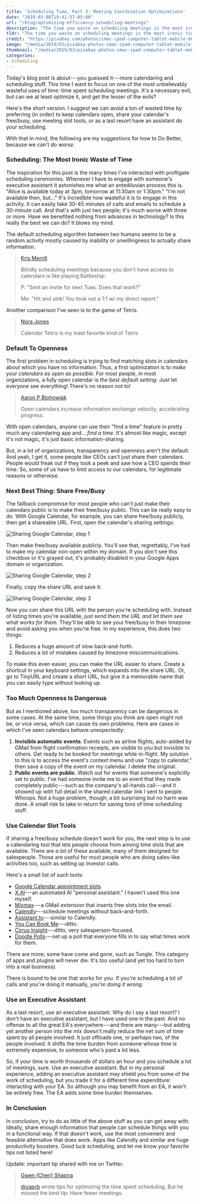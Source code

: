```yaml
---
title: 'Scheduling Time, Part 3: Meeting Coordination Optimizations'
date: "2019-03-08T19:41:57-05:00"
url: "/blog/optimizing-efficiency-scheduling-meetings"
description: "The time you waste on scheduling meetings is the most ironic time waste ever. Here's how to do it less badly."
tldr: "The time you waste on scheduling meetings is the most ironic time waste ever. Here's how to do it less badly. In order: default to open, share your free/busy, use a scheduling tool, or do it the usual wasteful way."
credit: "https://pixabay.com/photos/imac-ipad-computer-tablet-mobile-605421/"
image: "/media/2019/03/pixabay-photos-imac-ipad-computer-tablet-mobile-605421.jpg"
thumbnail: "/media/2019/03/pixabay-photos-imac-ipad-computer-tablet-mobile-605421.tn-500x500.jpg"
categories:
- Scheduling
---
```

Today's blog post is about---you guessed it---more calendaring and scheduling stuff.
This time I want to focus on one of the most unbelievably wasteful uses of time: time spent scheduling meetings.
It's a necessary evil, but can we at least optimize it, and get the lesser of the evils?
<!--more-->

Here's the short version:
I suggest we can avoid a ton of wasted time by preferring (in order) to keep calendars open, share your calendar's free/busy, use meeting slot tools, or as a last resort have an assistant do your scheduling.

With that in mind, the following are my suggestions for how to Do Better, because we can't do *worse*.

### Scheduling: The Most Ironic Waste of Time

The inspiration for this post is the many times I've interacted with profligate scheduling ceremonies.
Whenever I have to engage with someone's executive assistant it astonishes me what an antediluvian process this is.
"Alice is available today at 3pm, tomorrow at 11:30am or 1:30pm."
"I'm not available then, but..."
It's incredible how wasteful it is to engage in this activity.
It can easily take 30-45 minutes of calls and emails to schedule a 30-minute call.
And that's with just two people; it's much worse with three or more.
Have we benefited nothing from advances in technology?
Is this really the best we can do?
It blows my mind.

The default scheduling algorithm between two humans seems to be a random activity mostly caused by inability or unwillingness to actually share information.

> [Kris Merrill](https://twitter.com/krismerrill/status/979747483621277696)
>
> Blindly scheduling meetings because you don't have access to calendars is like playing Battleship:
> 
> P: "Sent an invite for next Tues. Does that work?"
>
> Me: "Hit and sink! You took out a 1:1 w/ my direct report."

Another comparison I've seen is to the game of Tetris.

> [Nora Jones](https://twitter.com/nora_js/status/1091454215329742848)
>
> Calendar Tetris is my least favorite kind of Tetris

### Default To Openness

The first problem in scheduling is trying to find matching slots in calendars about which you have no information.
Thus, a first optimization is to *make your calendars as open as possible*.
For most people, in most organizations, a fully open calendar is *the best default setting*.
Just let everyone see everything!
There's no reason not to!

> [Aaron P Blohowiak](https://twitter.com/aaronblohowiak/status/987025922048929792)
>
> Open calendars increase information exchange velocity, accelerating progress.

With open calendars, anyone can use their "find a time" feature in pretty much any calendaring app and... *find a time*.
It's almost like magic, except it's not magic, it's just basic information-sharing.

But, in a lot of organizations, transparency and openness aren't the default.
And yeah, I get it, some people like CEOs can't just share their calendars.
People would freak out if they took a peek and saw how a CEO spends their time.
So, some of us have to limit access to our calendars, for legitimate reasons or otherwise.

### Next Best Thing: Share Free/Busy

The fallback compromise for most people who can't just make their calendars public is to make their free/busy public.
This can be really easy to do.
With Google Calendar, for example, you can share free/busy publicly, then get a shareable URL.
First, open the calendar's sharing settings:

![Sharing Google Calendar, step 1](/media/2019/03/calendar-sharing-1.png)

Then make free/busy available publicly.
You'll see that, regrettably, I've had to make my calendar non-open within my domain.
If you don't see this checkbox or it's grayed out, it's probably disabled in your Google Apps domain or organization.

![Sharing Google Calendar, step 2](/media/2019/03/calendar-sharing-2.png)

Finally, copy the share URL and save it:

![Sharing Google Calendar, step 3](/media/2019/03/calendar-sharing-3.png)

Now you can share this URL with the person you're scheduling with.
Instead of listing times you're available, *just send them the URL and let them see what works for them.*
They'll be able to see your free/busy in their timezone and avoid asking you when you're free.
In my experience, this does two things:

1. Reduces a huge amount of slow back-and-forth.
2. Reduces a lot of mistakes caused by timezone miscommunications.

To make this even easier, you can make the URL easier to share.
Create a shortcut in your keyboard settings, which expands into the share URL.
Or, go to TinyURL and create a short URL, but give it a memorable name that you can easily type without looking up.

### Too Much Openness Is Dangerous

But as I mentioned above, too much transparency can be dangerous in some cases.
At the same time, some things you think are open might not be, or vice versa, which can cause its own problems.
Here are cases in which I've seen calendars behave unexpectedly:

1. **Invisible automatic events**. Events such as airline flights, auto-added by GMail from flight confirmation receipts, are visible to you but invisible to others. Get ready to be booked for meetings while in-flight. My solution to this is to access the event's context menu and use "copy to calendar," then save a copy of the event on my calendar. I delete the original.
2. **Public events are public**. Watch out for events that someone's explicitly set to public. I've had someone invite me to an event that they made completely public---such as the company's all-hands call---and it showed up with full detail in the shared calendar link I sent to people. Whoops. Not a huge problem, though; a bit surprising but no harm was done. A small risk to take in return for saving tons of time scheduling stuff.

### Use Calendar Slot Tools

If sharing a free/busy schedule doesn't work for you, the next step is to use a calendaring tool that lets people choose from among time slots that are available.
There are *a lot* of these available, many of them designed for salespeople.
Those are useful for most people who are doing sales-like activities too, such as setting up investor calls.

Here's a small list of such tools:

- [Google Calendar appointment slots](https://support.google.com/calendar/answer/190998?hl=en).
- [X.AI](https://x.ai)---an automated AI "personal assistant." I haven't used this one myself.
- [Mixmax](http://mixmax.com)---a GMail extension that inserts free slots into the email.
- [Calendly](https://calendly.com/)---schedule meetings without back-and-forth.
- [Assistant.to](https://www.assistant.to/)---similar to Calendly.
- [You Can Book Me](https://youcanbook.me/)---ditto.
- [Cirrus Insight](https://www.cirrusinsight.com/products/enterprise-scheduling)---ditto, very salesperson-focused.
- [Doodle Polls](https://doodle.com)---set up a poll that everyone fills in to say what times work for them.

There are more; some have come and gone, such as Tungle.
This category of apps and plugins will never die.
It's too useful (and yet too hard to turn into a real business).

There is bound to be one that works for you.
If you're scheduling a lot of calls and you're doing it manually, *you're doing it wrong*.

### Use an Executive Assistant

As a last resort, use an executive assistant.
Why do I say a last resort?
I don't have an executive assistant, but I have used one in the past.
And no offense to all the great EA's everywhere---and there are many---but adding yet another person into the mix doesn't really reduce the net sum of time spent by all people involved.
It just offloads one, or perhaps two, of the people involved.
It shifts the time burden from someone whose time is extremely expensive, to someone who's paid a lot less.

So, if your time is worth thousands of dollars an hour and you schedule a lot of meetings, sure.
Use an executive assistant.
But in my personal experience, adding an executive assistant may shield you from some of the work of scheduling, but you trade it for a different time expenditure: interacting with your EA.
So although you may benefit from an EA, it won't be entirely free.
The EA adds some time burden themselves.

### In Conclusion

In conclusion, try to do as little of the above stuff as you can get away with.
Ideally, share enough information that people can schedule things with you in a functional way.
If that doesn't work, use the most convenient and feasible alternative that does work.
Apps like Calendly and similar are huge productivity boosters.
Good luck scheduling, and let me know your favorite tips not listed here!

Update: important tip shared with me on Twitter.

> [Gwen (Chen) Shapira](https://twitter.com/gwenshap/status/1104220552795832320)
>
> [@xaprb](https://twitter.com/xaprb) wrote tips for optimizing the time spent scheduling, But he missed the best tip: Have fewer meetings.